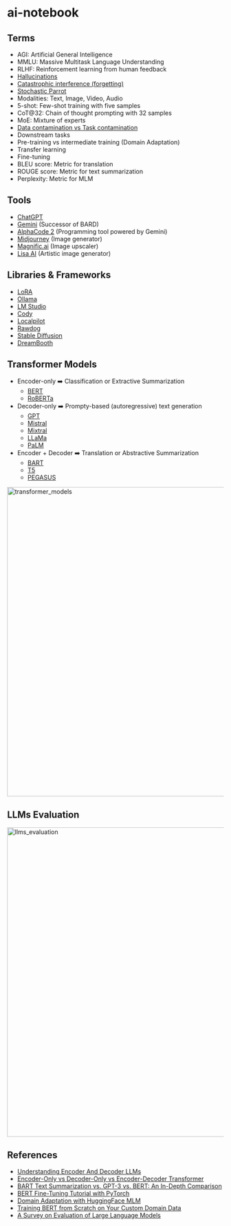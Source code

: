 # ai-notebook

## Terms

* AGI: Artificial General Intelligence 
* MMLU: Massive Multitask Language Understanding
* RLHF: Reinforcement learning from human feedback 
* [Hallucinations](https://en.wikipedia.org/wiki/Hallucination_(artificial_intelligence))
* [Catastrophic interference (forgetting)](https://en.wikipedia.org/wiki/Catastrophic_interference)
* [Stochastic Parrot](https://en.wikipedia.org/wiki/Stochastic_parrot)
* Modalities: Text, Image, Video, Audio
* 5-shot: Few-shot training with five samples
* CoT@32: Chain of thought prompting with 32 samples
* MoE: Mixture of experts
* [Data contamination vs Task contamination](https://cobusgreyling.medium.com/llm-performance-over-time-task-contamination-a69fde87dd86)
* Downstream tasks
* Pre-training vs intermediate training (Domain Adaptation)
* Transfer learning
* Fine-tuning
* BLEU score: Metric for translation
* ROUGE score: Metric for text summarization
* Perplexity: Metric for MLM

## Tools
* [ChatGPT](https://chat.openai.com/)
* [Gemini](https://gemini.google.com/app) (Successor of BARD)
* [AlphaCode 2](https://deepmind.google/discover/blog/competitive-programming-with-alphacode/) (Programming tool powered by Gemini)
* [Midjourney](https://www.midjourney.com/home) (Image generator) 
* [Magnific.ai](https://magnific.ai/) (Image upscaler)
* [Lisa AI](https://lisaai.app/) (Artistic image generator)

## Libraries & Frameworks
* [LoRA](https://huggingface.co/docs/diffusers/en/training/lora)
* [Ollama](https://ollama.com/)
* [LM Studio](https://lmstudio.ai/)
* [Cody](https://meetcody.ai/)
* [Localpilot](https://github.com/danielgross/localpilot)
* [Rawdog](https://github.com/AbanteAI/rawdog)
* [Stable Diffusion](https://huggingface.co/spaces/stabilityai/stable-diffusion)
* [DreamBooth](https://dreambooth.github.io/)

## Transformer Models

* Encoder-only :arrow_right: Classification or Extractive Summarization
  * [BERT](https://huggingface.co/docs/transformers/main/en/model_doc/bert)
  * [RoBERTa](https://huggingface.co/docs/transformers/main/en/model_doc/roberta) 
* Decoder-only :arrow_right: Prompty-based (autoregressive) text generation
  * [GPT](https://huggingface.co/docs/transformers/en/model_doc/openai-gpt)
  * [Mistral](https://huggingface.co/docs/transformers/main/en/model_doc/mistral)
  * [Mixtral](https://huggingface.co/docs/transformers/en/model_doc/mixtral)
  * [LLaMa](https://huggingface.co/docs/transformers/main/en/model_doc/llama)
  * [PaLM](https://ai.google/discover/palm2/)
* Encoder + Decoder :arrow_right: Translation or Abstractive Summarization
  * [BART](https://huggingface.co/docs/transformers/en/model_doc/bart)
  * [T5](https://huggingface.co/docs/transformers/en/model_doc/t5)
  * [PEGASUS](https://huggingface.co/docs/transformers/en/model_doc/pegasus) 

<img src="https://raw.githubusercontent.com/smtnkc/ai-notebook/main/transformer_models.png" alt="transformer_models" width="720"/>

## LLMs Evaluation

<img src="https://raw.githubusercontent.com/smtnkc/ai-notebook/main/llms_evaluation.png" alt="llms_evaluation" width="720"/>
 
## References
* [Understanding Encoder And Decoder LLMs](https://magazine.sebastianraschka.com/p/understanding-encoder-and-decoder)
* [Encoder-Only vs Decoder-Only vs Encoder-Decoder Transformer](https://vaclavkosar.com/ml/Encoder-only-Decoder-only-vs-Encoder-Decoder-Transfomer)
* [BART Text Summarization vs. GPT-3 vs. BERT: An In-Depth Comparison](https://www.width.ai/post/bart-text-summarization)
* [BERT Fine-Tuning Tutorial with PyTorch](https://mccormickml.com/2019/07/22/BERT-fine-tuning/)
* [Domain Adaptation with HuggingFace MLM](https://www.kaggle.com/code/hinepo/domain-adaptation-with-mlm)
* [Training BERT from Scratch on Your Custom Domain Data](https://medium.com/@shankar.arunp/training-bert-from-scratch-on-your-custom-domain-data-a-step-by-step-guide-with-amazon-25fcbee4316a)
* [A Survey on Evaluation of Large Language Models](https://arxiv.org/abs/2307.03109)
